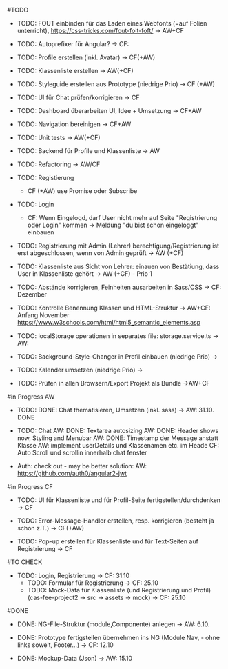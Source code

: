 #TODO
- TODO: FOUT einbinden für das Laden eines Webfonts (=auf Folien unterricht), https://css-tricks.com/fout-foit-foft/
-> AW+CF

- TODO: Autoprefixer für Angular?
-> CF: 

- TODO: Profile erstellen (inkl. Avatar)
-> CF(+AW)

- TODO: Klassenliste erstellen
-> AW(+CF)

- TODO: Styleguide erstellen aus Prototype (niedrige Prio)
-> CF (+AW) 

- TODO: UI für Chat prüfen/korrigieren
-> CF

- TODO: Dashboard überarbeiten UI, Idee + Umsetzung
-> CF+AW

- TODO: Navigation bereinigen
-> CF+AW

- TODO: Unit tests
-> AW(+CF)

- TODO: Backend für Profile und Klassenliste
-> AW

- TODO: Refactoring
-> AW/CF

- TODO: Registierung
    - CF (+AW) use Promise oder Subscribe

- TODO: Login
    - CF: Wenn Eingelogd, darf User nicht mehr auf Seite "Registrierung oder Login" kommen -> Meldung "du bist schon eingeloggt" einbauen

- TODO: Registrierung mit Admin (Lehrer) berechtigung/Registrierung ist erst abgeschlossen, wenn von Admin geprüft
-> AW (+CF)

- TODO: Klassenliste aus Sicht von Lehrer: einauen von Bestätiung, dass User in Klassenliste gehört
-> AW (+CF) - Prio 1

- TODO: Abstände korrigieren, Feinheiten ausarbeiten in Sass/CSS
-> CF: Dezember

- TODO: Kontrolle Benennung Klassen und HTML-Struktur
-> AW+CF: Anfang November
https://www.w3schools.com/html/html5_semantic_elements.asp

- TODO: localStorage operationen in separates file: storage.service.ts
-> AW:

- TODO: Background-Style-Changer in Profil einbauen (niedrige Prio)
-> 

- TODO: Kalender umsetzen (niedrige Prio)
-> 

 - TODO: Prüfen in allen Browsern/Export Projekt als Bundle
 ->AW+CF
 
 #in Progress AW
 - TODO: DONE: Chat thematisieren, Umsetzen (inkl. sass)
 -> AW: 31.10. DONE
 
 - TODO:  Chat
     AW: DONE: Textarea autosizing
     AW: DONE: Header shows now, Styling and Menubar
     AW: DONE: Timestamp der Message anstatt Klasse
     AW: implement userDetails und Klassenamen  etc. im Heade
     CF: Auto Scroll und scrollin innerhalb chat fenster 
   
- Auth: check out - may be better solution:
    AW: https://github.com/auth0/angular2-jwt 
 
#in Progress CF
 - TODO: UI für Klassenliste und für Profil-Seite fertigstellen/durchdenken
 -> CF
 
 - TODO: Error-Message-Handler erstellen, resp. korrigieren (besteht ja schon z.T.)
 -> CF(+AW)
 
 - TODO: Pop-up erstellen für Klassenliste und für Text-Seiten auf Registrierung
 -> CF
 

#TO CHECK
- TODO: Login, Registrierung
-> CF: 31.10
  - TODO: Formular für Registrierung
  -> CF: 25.10
  - TODO: Mock-Data für Klassenliste (und Registrierung und Profil)
  (cas-fee-project2 -> src -> assets -> mock)
    -> CF: 25.10


#DONE
- DONE: NG-File-Struktur (module,Componente) anlegen
-> AW: 6.10.

- DONE: Prototype fertigstellen übernehmen ins NG (Module Nav, - ohne links soweit, Footer...)
-> CF: 12.10

- DONE: Mockup-Data (Json)
-> AW: 15.10
